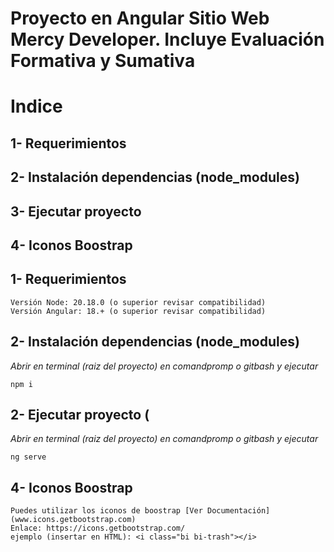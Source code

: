# Proyecto en Angular Sitio Web Mercy Developer. Incluye Evaluación Formativa y Sumativa
# Indice
## 1- Requerimientos
## 2- Instalación dependencias (node_modules)
## 3- Ejecutar proyecto
## 4- Iconos Boostrap

## 1- Requerimientos
    Versión Node: 20.18.0 (o superior revisar compatibilidad)
    Versión Angular: 18.+ (o superior revisar compatibilidad)
## 2- Instalación dependencias (node_modules)
_Abrir en terminal (raiz del proyecto) en comandpromp o gitbash y ejecutar_
    
    npm i

## 2- Ejecutar proyecto (
_Abrir en terminal (raiz del proyecto) en comandpromp o gitbash y ejecutar_
    
    ng serve

## 4- Iconos Boostrap

    Puedes utilizar los iconos de boostrap [Ver Documentación](www.icons.getbootstrap.com)
    Enlace: https://icons.getbootstrap.com/
    ejemplo (insertar en HTML): <i class="bi bi-trash"></i>